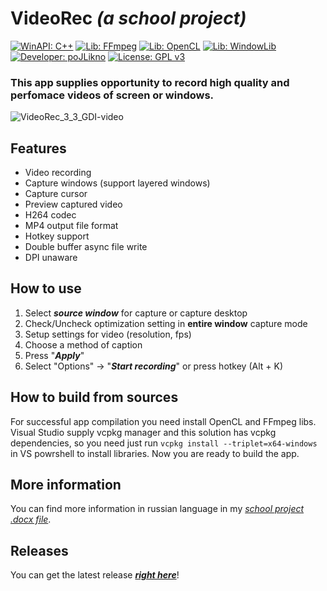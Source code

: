 # **VideoRec** *(a school project)* #

[![WinAPI: C++](https://img.shields.io/badge/WinAPI-C++-blue)](https://learn.microsoft.com/ru-ru/windows/win32/api/)  [![Lib: FFmpeg](https://img.shields.io/badge/Lib-FFmpeg-green)](https://www.ffmpeg.org/)  [![Lib: OpenCL](https://img.shields.io/badge/Lib-OpenCL-orange)](https://www.khronos.org/opencl/)  [![Lib: WindowLib](https://img.shields.io/badge/Lib-WindowLib-aqua)](https://github.com/poJLikno/WindowLib)  [![Developer: poJLikno](https://img.shields.io/badge/Developer-poJLikno-red)](https://github.com/poJLikno)  [![License: GPL v3](https://img.shields.io/badge/License-GPLv3-purple)](https://www.gnu.org/licenses/gpl-3.0)

### This app supplies opportunity to record high quality and perfomace videos of screen or windows. ###

![VideoRec_3_3_GDI-video](https://github.com/user-attachments/assets/14654787-59f0-4095-a19e-0d613e31b2a2)

## Features ##
* Video recording
* Capture windows (support layered windows)
* Capture cursor
* Preview captured video
* H264 codec 
* MP4 output file format
* Hotkey support
* Double buffer async file write
* DPI unaware

## How to use ##
1. Select ___source window___ for capture or capture desktop
2. Check/Uncheck optimization setting in __entire window__ capture mode
3. Setup settings for video (resolution, fps)
4. Choose a method of caption
5. Press "___Apply___"
6. Select "Options" -> "___Start recording___" or press hotkey (Alt + K)

## How to build from sources ##
For successful app compilation you need install OpenCL and FFmpeg libs.
Visual Studio supply vcpkg manager and this solution has vcpkg dependencies, so you need just run `vcpkg install --triplet=x64-windows` in VS powrshell to install libraries.
Now you are ready to build the app.

## More information ##
You can find more information in russian language in my *[school project .docx file](https://docs.google.com/document/d/1Acz6KpHh8o7UEKdiUX9S0lwbHd2BfUYzEftklc-Ur8o/edit?usp=sharing)*.

## Releases ##
You can get the latest release ***[right here](https://github.com/poJLikno/VideoRec/releases)***!
